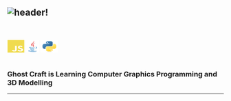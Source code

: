 ![header!](https://github.com/ghostcraftt/ghostcraftt/blob/main/3DGun-blender.gif)
----------------------------------------------------------------------------------------------------------------
<br>

<!-- Languages icons -->
 <div style="display: inline_block"><br> 
  <img align="center" alt="javascript-icon" height="30" width="40" 
       src="https://raw.githubusercontent.com/devicons/devicon/master/icons/javascript/javascript-plain.svg">
  <img align="center" alt="java-icon" height="30" width="30" src="java-icon.png">
  <img align="center" alt="python-icon" height="30" width="40"  
       src="https://raw.githubusercontent.com/devicons/devicon/master/icons/python/python-original.svg"> 
  </div>
 <br>
  
  ### Ghost Craft is Learning Computer Graphics Programming and 3D Modelling
------------------------------------------------------------------------------------------------------------------
  <!---
- 👋 Hi, I’m @pauloferrdraw
- 👀 I’m interested in ...
- 🌱 I’m currently learning ...
- 💞️ I’m looking to collaborate on ...
- 📫 How to reach me ...


pauloferrdraw/pauloferrdraw is a ✨ special ✨ repository because its `README.md` (this file) appears on your GitHub profile.
You can click the Preview link to take a look at your changes.
--->

